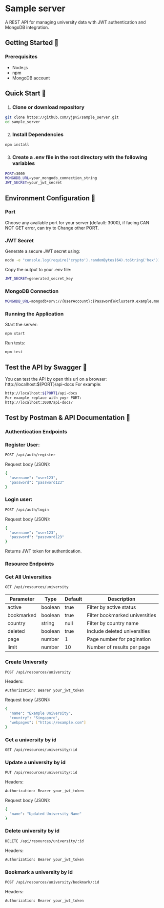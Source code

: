 # Sample server

A REST API for managing university data with JWT authentication and MongoDB integration.

## Getting Started :rocket:

### Prerequisites

- Node.js
- npm
- MongoDB account

## Quick Start :rocket:

1. ### Clone or download repository

```bash
git clone https://github.com/yjpv5/sample_server.git
cd sample_server
```

2. ### Install Dependencies

```bash
npm install
```

3. ### Create a .env file in the root directory with the following variables

```bash
PORT=3000
MONGODB_URL=your_mongodb_connection_string
JWT_SECRET=your_jwt_secret
```

## Environment Configuration :rocket:

### Port

Choose any available port for your server (default: 3000), if facing CAN NOT GET error, can try to Change other PORT.

### JWT Secret

Generate a secure JWT secret using:

```bash
node -e "console.log(require('crypto').randomBytes(64).toString('hex'))"
```

Copy the output to your .env file:

```bash
JWT_SECRET=generated_secret_key
```

### MongoDB Connection

```bash
MONGODB_URL=mongodb+srv://{UserAccount}:{Password}@cluster0.example.mongodb.net/database_name
```

### Running the Application

Start the server:

```bash
npm start
```

Run tests:

```bash
npm test
```

## Test the API by Swagger :rocket:
You can test the API by open this url on a browser: http://localhost:${PORT}/api-docs
For example: 
```bash
http://localhost:${PORT}/api-docs
For example replace with yoyr PORT: 
http://localhost:3000/api-docs/
```


## Test by Postman & API Documentation :rocket:

### Authentication Endpoints

### Register User:

```bash
POST /api/auth/register
```

Request body (JSON):

```bash
{
  "username": "user123",
  "password": "password123"
}
```

### Login user:

```bash
POST /api/auth/login
```

Request body (JSON):

```bash
{
  "username": "user123",
  "password": "password123"
}
```

Returns JWT token for authentication.

### Resource Endpoints

### Get All Universities

```bash
GET /api/resources/university
```

| Parameter  | Type    | Default | Description                    |
| ---------- | ------- | ------- | ------------------------------ |
| active     | boolean | true    | Filter by active status        |
| bookmarked | boolean | true    | Filter bookmarked universities |
| country    | string  | null    | Filter by country name         |
| deleted    | boolean | true    | Include deleted universities   |
| page       | number  | 1       | Page number for pagination     |
| limit      | number  | 10      | Number of results per page     |

### Create University

```bash
POST /api/resources/university
```

Headers:

```bash
Authorization: Bearer your_jwt_token
```

Request body (JSON):

```bash
{
  "name": "Example University",
  "country": "Singapore",
  "webpages": ["https://example.com"]
}
```

### Get a university by id

```bash
GET /api/resources/university/:id
```

### Update a university by id

```bash
PUT /api/resources/university/:id
```

Headers:

```bash
Authorization: Bearer your_jwt_token
```

Request body (JSON):

```bash
{
  "name": "Updated University Name"
}
```

### Delete university by id

```bash
DELETE /api/resources/university/:id
```

Headers:

```bash
Authorization: Bearer your_jwt_token
```

### Bookmark a university by id

```bash
POST /api/resources/university/bookmark/:id
```

Headers:

```bash
Authorization: Bearer your_jwt_token
```
